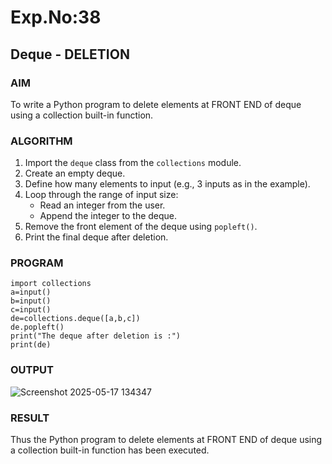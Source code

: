 # Exp.No:38  
## Deque - DELETION


### AIM  
To write a Python program to delete elements at FRONT END of deque using a collection built-in function.

### ALGORITHM  

1. Import the `deque` class from the `collections` module.  
2. Create an empty deque.  
3. Define how many elements to input (e.g., 3 inputs as in the example).  
4. Loop through the range of input size:  
   - Read an integer from the user.  
   - Append the integer to the deque.  
5. Remove the front element of the deque using `popleft()`.  
6. Print the final deque after deletion.  

### PROGRAM  

```
import collections
a=input()
b=input()
c=input()
de=collections.deque([a,b,c])
de.popleft()
print("The deque after deletion is :")
print(de)
```

### OUTPUT
![Screenshot 2025-05-17 134347](https://github.com/user-attachments/assets/9fbd42e8-7a48-495a-b284-069a1124c13d)

### RESULT
Thus the Python program to delete elements at FRONT END of deque using a collection built-in function has been executed.
